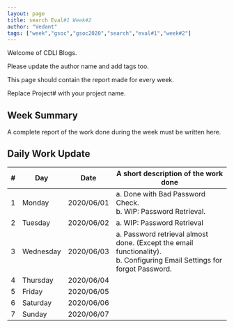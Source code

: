 ```yaml
---
layout: page
title: search Eval#1 Week#2
author: "Vedant"
tags: ["week","gsoc","gsoc2020","search","eval#1","week#2"]
---
```

Welcome of CDLI Blogs.

Please update the author name and add tags too. 

This page should contain the report made for every week.

Replace Project# with your project name.

## Week Summary

A complete report of the work done during the week must be written here. 


## Daily Work Update

|\#|Day|Date|A short description of the work done|  
|---	|---	|---	|---	|  
|1   	| Monday 	|   2020/06/01	|  a. Done with Bad Password Check. <br> b. WIP: Password Retrieval.	|  
|2   	| Tuesday  	|   2020/06/02	| a. WIP: Password Retrieval |  
|3   	| Wednesday  	|  2020/06/03 	| a. Password retrieval almost done. (Except the email functionality). <br> b. Configuring Email Settings for forgot Password.	|  
|4   	| Thursday  	|   2020/06/04	|   	|  
|5   	| Friday  	|   2020/06/05	|   	|  
|6   	| Saturday  	|   2020/06/06	|   	|  
|7   	| Sunday  	|   2020/06/07	|   	|  
